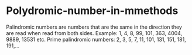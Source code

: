 # Polydromic-number-in-mmethods
Palindromic numbers are numbers that are the same in the direction they are read when read from both sides.  Example: 1, 4, 8, 99, 101, 363, 4004, 9889, 13531 etc.  Prime palindromic numbers: 2, 3, 5, 7, 11, 101, 131, 151, 181, 191,…
